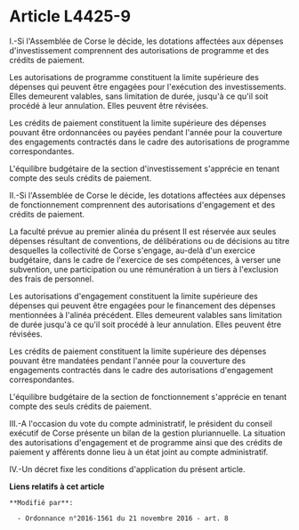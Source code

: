 # Article L4425-9

I.-Si l'Assemblée de Corse le décide, les dotations affectées aux dépenses d'investissement comprennent des autorisations de
programme et des crédits de paiement. 

Les autorisations de programme constituent la limite supérieure des dépenses qui peuvent être engagées pour l'exécution des
investissements. Elles demeurent valables, sans limitation de durée, jusqu'à ce qu'il soit procédé à leur annulation. Elles
peuvent être révisées. 

Les crédits de paiement constituent la limite supérieure des dépenses pouvant être ordonnancées ou payées pendant l'année
pour la couverture des engagements contractés dans le cadre des autorisations de programme correspondantes. 

L'équilibre budgétaire de la section d'investissement s'apprécie en tenant compte des seuls crédits de paiement. 

II.-Si l'Assemblée de Corse le décide, les dotations affectées aux dépenses de fonctionnement comprennent des autorisations
d'engagement et des crédits de paiement. 

La faculté prévue au premier alinéa du présent II est réservée aux seules dépenses résultant de conventions, de délibérations
ou de décisions au titre desquelles la collectivité de Corse s'engage, au-delà d'un exercice budgétaire, dans le cadre de
l'exercice de ses compétences, à verser une subvention, une participation ou une rémunération à un tiers à l'exclusion des
frais de personnel. 

Les autorisations d'engagement constituent la limite supérieure des dépenses qui peuvent être engagées pour le financement
des dépenses mentionnées à l'alinéa précédent. Elles demeurent valables sans limitation de durée jusqu'à ce qu'il soit
procédé à leur annulation. Elles peuvent être révisées. 

Les crédits de paiement constituent la limite supérieure des dépenses pouvant être mandatées pendant l'année pour la
couverture des engagements contractés dans le cadre des autorisations d'engagement correspondantes. 

L'équilibre budgétaire de la section de fonctionnement s'apprécie en tenant compte des seuls crédits de paiement. 

III.-A l'occasion du vote du compte administratif, le président du conseil exécutif de Corse présente un bilan de la gestion
pluriannuelle. La situation des autorisations d'engagement et de programme ainsi que des crédits de paiement y afférents
donne lieu à un état joint au compte administratif. 

IV.-Un décret fixe les conditions d'application du présent article.

**Liens relatifs à cet article**

	**Modifié par**:

	  - Ordonnance n°2016-1561 du 21 novembre 2016 - art. 8
